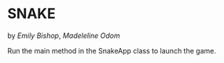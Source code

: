 
# SNAKE 

by *Emily Bishop*, *Madeleline Odom*

Run the main method in the SnakeApp class to launch the game. 

